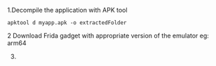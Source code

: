 
1.Decompile the application with APK tool
```
apktool d myapp.apk -o extractedFolder
```

2 Download Frida gadget with appropriate version of the emulator eg: arm64

3.